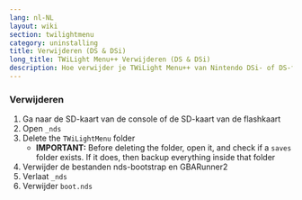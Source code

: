 ```yaml
---
lang: nl-NL
layout: wiki
section: twilightmenu
category: uninstalling
title: Verwijderen (DS & DSi)
long_title: TWiLight Menu++ Verwijderen (DS & DSi)
description: Hoe verwijder je TWiLight Menu++ van Nintendo DSi- of DS-flashkaart
---
```


### Verwijderen
1. Ga naar de SD-kaart van de console of de SD-kaart van de flashkaart
1. Open `_nds`
1. Delete the `TWiLightMenu` folder
    - **IMPORTANT:** Before deleting the folder, open it, and check if a `saves` folder exists. If it does, then backup everything inside that folder
1. Verwijder de bestanden nds-bootstrap en GBARunner2
1. Verlaat `_nds`
1. Verwijder `boot.nds`
